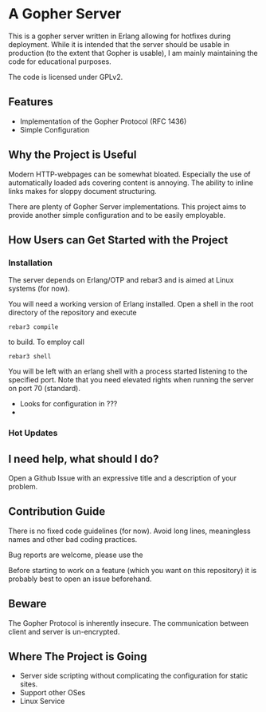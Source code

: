 # A Gopher Server 

This is a gopher server written in Erlang
allowing for hotfixes during deployment. While it is intended that the server should
be usable in production (to the extent that Gopher is usable), I am mainly maintaining the code for educational purposes.

The code is licensed under GPLv2.

## Features

- Implementation of the Gopher Protocol (RFC 1436)
- Simple Configuration

## Why the Project is Useful

Modern HTTP-webpages can be somewhat bloated. Especially the use of automatically loaded ads covering content
is annoying. 
The ability to inline links makes for sloppy document structuring.

There are plenty of Gopher Server implementations. This project aims to provide another simple configuration and
to be easily employable.

## How Users can Get Started with the Project

### Installation

The server depends on Erlang/OTP and rebar3 and is aimed at
Linux systems (for now).


You will need a working version of Erlang installed.
Open a shell in the root directory of the repository and
execute
```
rebar3 compile
```
to build.
To employ call
```
rebar3 shell
```
You will be left with an erlang shell with a process started listening
to the specified port. Note that you need elevated rights when
running the server on port 70 (standard).

- Looks for configuration in ???
- 

### Hot Updates


## I need help, what should I do?

Open a Github Issue with an expressive title and a
description of your problem.

## Contribution Guide

There is no fixed code guidelines (for now). Avoid long lines, 
meaningless names and other bad coding practices.

Bug reports are welcome, please use the 

Before starting to work on a feature (which you want on this
repository)  it is probably best to open an issue beforehand.

## Beware

The Gopher Protocol is inherently insecure. The communication between client and server is un-encrypted.

## Where The Project is Going

- Server side scripting without complicating the configuration for static sites.
- Support other OSes
- Linux Service
